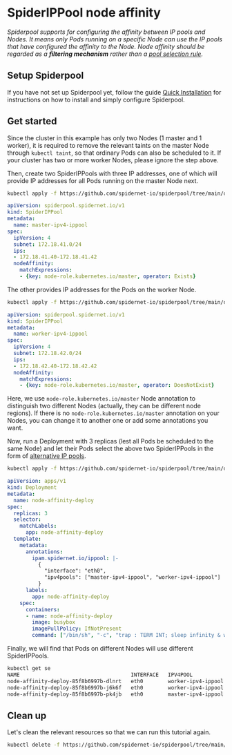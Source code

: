 # SpiderIPPool node affinity

*Spiderpool supports for configuring the affinity between IP pools and Nodes. It means only Pods running on a specific Node can use the IP pools that have configured the affinity to the Node. Node affinity should be regarded as a **filtering mechanism** rather than a [pool selection rule](TODO).*

## Setup Spiderpool

If you have not set up Spiderpool yet, follow the guide [Quick Installation](https://github.com/spidernet-io/spiderpool/blob/main/docs/usage/install.md) for instructions on how to install and simply configure Spiderpool.

## Get started

Since the cluster in this example has only two Nodes (1 master and 1 worker), it is required to remove the relevant taints on the master Node through `kubectl taint`, so that ordinary Pods can also be scheduled to it. If your cluster has two or more worker Nodes, please ignore the step above.

Then, create two SpiderIPPools with three IP addresses, one of which will provide IP addresses for all Pods running on the master Node next.

```bash
kubectl apply -f https://github.com/spidernet-io/spiderpool/tree/main/docs/example/ippool-affinity-node/master-ipv4-ippool.yaml
```

```yaml
apiVersion: spiderpool.spidernet.io/v1
kind: SpiderIPPool
metadata:
  name: master-ipv4-ippool
spec:
  ipVersion: 4
  subnet: 172.18.41.0/24
  ips:
  - 172.18.41.40-172.18.41.42
  nodeAffinity:
    matchExpressions:
    - {key: node-role.kubernetes.io/master, operator: Exists}
```

The other provides IP addresses for the Pods on the worker Node.

```bash
kubectl apply -f https://github.com/spidernet-io/spiderpool/tree/main/docs/example/ippool-affinity-node/worker-ipv4-ippool.yaml
```

```yaml
apiVersion: spiderpool.spidernet.io/v1
kind: SpiderIPPool
metadata:
  name: worker-ipv4-ippool
spec:
  ipVersion: 4
  subnet: 172.18.42.0/24
  ips:
  - 172.18.42.40-172.18.42.42
  nodeAffinity:
    matchExpressions:
    - {key: node-role.kubernetes.io/master, operator: DoesNotExist}
```

Here, we use `node-role.kubernetes.io/master` Node annotation to distinguish two different Nodes (actually, they can be different node regions). If there is no `node-role.kubernetes.io/master` annotation on your Nodes, you can change it to another one or add some annotations you want.

Now, run a Deployment with 3 replicas (lest all Pods be scheduled to the same Node) and let their Pods select the above two SpiderIPPools in the form of [alternative IP pools](https://github.com/spidernet-io/spiderpool/blob/main/docs/usage/ippool-multi.md).

```bash
kubectl apply -f https://github.com/spidernet-io/spiderpool/tree/main/docs/example/ippool-affinity-node/node-affinity-deploy.yaml
```

```yaml
apiVersion: apps/v1
kind: Deployment
metadata:
  name: node-affinity-deploy
spec:
  replicas: 3
  selector:
    matchLabels:
      app: node-affinity-deploy
  template:
    metadata:
      annotations:   
        ipam.spidernet.io/ippool: |-
          {
            "interface": "eth0",
            "ipv4pools": ["master-ipv4-ippool", "worker-ipv4-ippool"]
          }
      labels:
        app: node-affinity-deploy
    spec:
      containers:
      - name: node-affinity-deploy
        image: busybox
        imagePullPolicy: IfNotPresent
        command: ["/bin/sh", "-c", "trap : TERM INT; sleep infinity & wait"]
```

Finally, we will find that Pods on different Nodes will use different SpiderIPPools.

```bash
kubectl get se
NAME                                    INTERFACE   IPV4POOL             IPV4               IPV6POOL   IPV6   NODE                   CREATETION TIME
node-affinity-deploy-85f8b6997b-dlnrt   eth0        worker-ipv4-ippool   172.18.42.41/24                      spider-worker          35s
node-affinity-deploy-85f8b6997b-j6k6f   eth0        worker-ipv4-ippool   172.18.42.42/24                      spider-worker          35s
node-affinity-deploy-85f8b6997b-pk4jb   eth0        master-ipv4-ippool   172.18.41.41/24                      spider-control-plane   35s
```

## Clean up

Let's clean the relevant resources so that we can run this tutorial again.

```bash
kubectl delete -f https://github.com/spidernet-io/spiderpool/tree/main/docs/example/ippool-affinity-node --ignore-not-found=true
```
